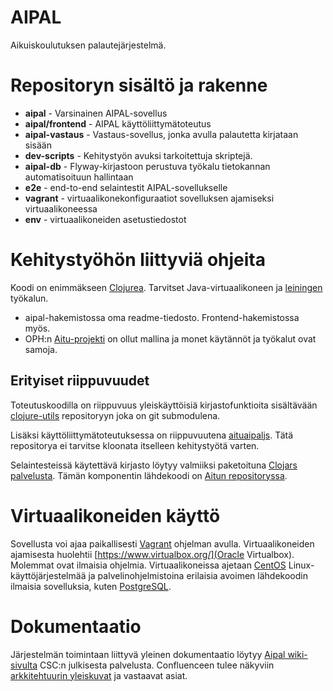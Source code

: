 AIPAL
=====

Aikuiskoulutuksen palautejärjestelmä. 

# Repositoryn sisältö ja rakenne

* **aipal**  - Varsinainen AIPAL-sovellus
* **aipal/frontend** - AIPAL käyttöliittymätoteutus
* **aipal-vastaus** - Vastaus-sovellus, jonka avulla palautetta kirjataan sisään
* **dev-scripts** - Kehitystyön avuksi tarkoitettuja skriptejä.
* **aipal-db** - Flyway-kirjastoon perustuva työkalu tietokannan automatisoituun hallintaan
* **e2e** - end-to-end selaintestit AIPAL-sovellukselle
* **vagrant** - virtuaalikonekonfiguraatiot sovelluksen ajamiseksi virtuaalikoneessa
* **env** - virtuaalikoneiden asetustiedostot

# Kehitystyöhön liittyviä ohjeita

Koodi on enimmäkseen [Clojurea](http://clojure.org/). Tarvitset Java-virtuaalikoneen ja [leiningen](http://leiningen.org/) työkalun.

* aipal-hakemistossa oma readme-tiedosto. Frontend-hakemistossa myös.
* OPH:n [Aitu-projekti](https://github.com/Opetushallitus/aitu) on ollut mallina ja monet käytännöt ja työkalut ovat samoja.

## Erityiset riippuvuudet 

Toteutuskoodilla on riippuvuus yleiskäyttöisiä kirjastofunktioita sisältävään [clojure-utils](https://github.com/Opetushallitus/clojure-utils) repositoryyn joka on git submodulena.

Lisäksi käyttöliittymätoteutuksessa on riippuvuutena [aituaipaljs](https://github.com/Opetushallitus/aituaipaljs). Tätä repositorya ei tarvitse kloonata itselleen kehitystyötä varten.

Selaintesteissä käytettävä kirjasto löytyy valmiiksi paketoituna [Clojars palvelusta](https://clojars.org/solita/opetushallitus-aitu-e2e). Tämän komponentin lähdekoodi on [Aitun repositoryssa](https://github.com/Opetushallitus/aitu/tree/master/aitu-common-e2e).

# Virtuaalikoneiden käyttö

Sovellusta voi ajaa paikallisesti [Vagrant](http://www.vagrantup.com/) ohjelman avulla. Virtuaalikoneiden ajamisesta huolehtii [https://www.virtualbox.org/](Oracle Virtualbox). Molemmat ovat ilmaisia ohjelmia. Virtuaalikoneissa ajetaan [CentOS](http://www.centos.org/) Linux-käyttöjärjestelmää ja palvelinohjelmistoina erilaisia avoimen lähdekoodin ilmaisia sovelluksia, kuten [PostgreSQL](http://www.postgresql.org/).

# Dokumentaatio

Järjestelmän toimintaan liittyvä yleinen dokumentaatio löytyy [Aipal wiki-sivulta](https://confluence.csc.fi/pages/viewpage.action?pageId=53517029) CSC:n julkisesta palvelusta. Confluenceen tulee näkyviin [arkkitehtuurin yleiskuvat](https://confluence.csc.fi/display/OPHPALV/Aipal+Arkkitehtuuri) ja vastaavat asiat.
